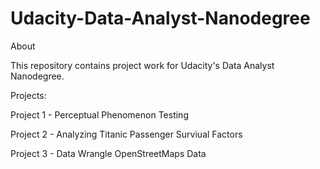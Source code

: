 # Udacity-Data-Analyst-Nanodegree

About

This repository contains project work for Udacity's Data Analyst Nanodegree.

Projects:


Project 1 - Perceptual Phenomenon Testing

Project 2 - Analyzing Titanic Passenger Surviual Factors

Project 3 - Data Wrangle OpenStreetMaps Data
